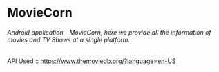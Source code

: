 # MovieCorn
###### Android application - MovieCorn, here we provide all the information of movies and TV Shows at a single platform.
API Used :: https://www.themoviedb.org/?language=en-US
